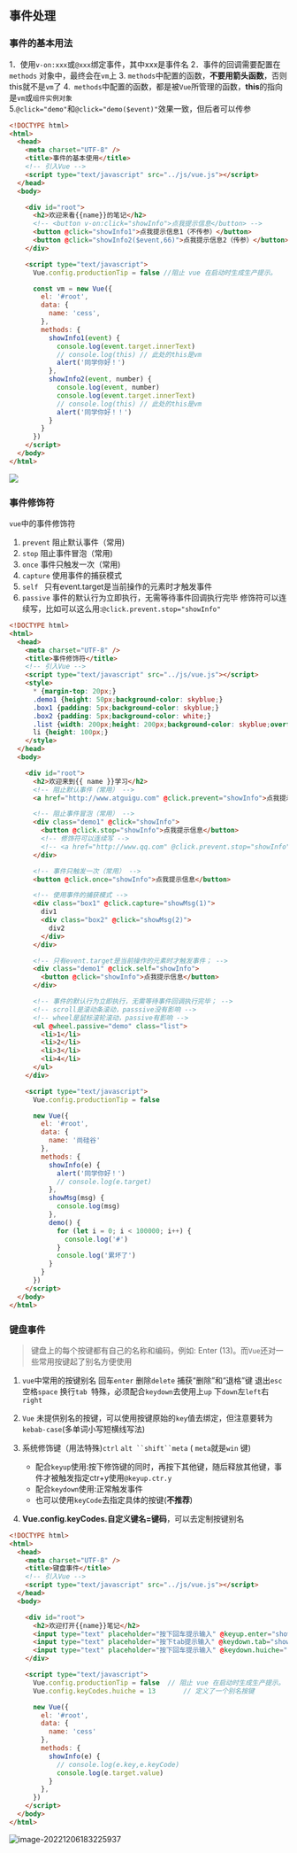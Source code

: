 ## 事件处理
### 事件的基本用法
  1．使用`v-on:xxx`或`@xxx`绑定事件，其中xxx是事件名
  2．事件的回调需要配置在`methods` 对象中，最终会在`vm`上
  3. `methods`中配置的函数，**不要用箭头函数**，否则this就不是`vm`了
    4.` methods`中配置的函数，都是被`Vue`所管理的函数，**this**的指向是`vm`或`组件实例对象`                   
    5.`@click="demo"`和`@click="demo($event)"`效果一致，但后者可以传参
```html
<!DOCTYPE html>
<html>
  <head>
    <meta charset="UTF-8" />
    <title>事件的基本使用</title>
    <!-- 引入Vue -->
    <script type="text/javascript" src="../js/vue.js"></script>
  </head>
  <body>

    <div id="root">
      <h2>欢迎来看{{name}}的笔记</h2>
      <!-- <button v-on:click="showInfo">点我提示信息</button> -->
      <button @click="showInfo1">点我提示信息1（不传参）</button>
      <button @click="showInfo2($event,66)">点我提示信息2（传参）</button>
    </div>

    <script type="text/javascript">
      Vue.config.productionTip = false //阻止 vue 在启动时生成生产提示。

      const vm = new Vue({
        el: '#root',
        data: {
          name: 'cess',
        },
        methods: {
          showInfo1(event) {
            console.log(event.target.innerText)
            // console.log(this) // 此处的this是vm
            alert('同学你好！')
          },
          showInfo2(event, number) {
            console.log(event, number)
            console.log(event.target.innerText)
            // console.log(this) // 此处的this是vm
            alert('同学你好！！')
          }
        }
      })
    </script>
  </body>
</html>
```
![](https://cdn.nlark.com/yuque/0/2022/png/1379492/1643111598004-c8ad1c7c-2fd6-403a-aeb6-e8020eea7ca5.png#crop=0&crop=0&crop=1&crop=1&from=url&id=f5Usk&margin=%5Bobject%20Object%5D&originHeight=129&originWidth=1051&originalType=binary&ratio=1&rotation=0&showTitle=false&status=done&style=none&title=)
### 事件修饰符
`vue`中的事件修饰符
1. `prevent`        阻止默认事件（常用)
2. `stop`              阻止事件冒泡（常用)
3. `once`             事件只触发一次（常用)
4. `capture`       使用事件的捕获模式
5. `self `              只有event.target是当前操作的元素时才触发事件
6. `passive`        事件的默认行为立即执行，无需等待事件回调执行完毕
修饰符可以连续写，比如可以这么用:`@click.prevent.stop="showInfo"`
```html
<!DOCTYPE html>
<html>
  <head>
    <meta charset="UTF-8" />
    <title>事件修饰符</title>
    <!-- 引入Vue -->
    <script type="text/javascript" src="../js/vue.js"></script>
    <style>
      * {margin-top: 20px;}
      .demo1 {height: 50px;background-color: skyblue;}
      .box1 {padding: 5px;background-color: skyblue;}
      .box2 {padding: 5px;background-color: white;}
      .list {width: 200px;height: 200px;background-color: skyblue;overflow: auto;}
      li {height: 100px;}
    </style>
  </head>
  <body>

    <div id="root">
      <h2>欢迎来到{{ name }}学习</h2>
      <!-- 阻止默认事件（常用） -->
      <a href="http://www.atguigu.com" @click.prevent="showInfo">点我提示信息</a>

      <!-- 阻止事件冒泡（常用） -->
      <div class="demo1" @click="showInfo">
        <button @click.stop="showInfo">点我提示信息</button>
        <!-- 修饰符可以连续写 -->
        <!-- <a href="http://www.qq.com" @click.prevent.stop="showInfo">点我提示</a> -->
      </div>

      <!-- 事件只触发一次（常用） -->
      <button @click.once="showInfo">点我提示信息</button>

      <!-- 使用事件的捕获模式 -->
      <div class="box1" @click.capture="showMsg(1)">
        div1
        <div class="box2" @click="showMsg(2)">
          div2
        </div>
      </div>

      <!-- 只有event.target是当前操作的元素时才触发事件； -->
      <div class="demo1" @click.self="showInfo">
        <button @click="showInfo">点我提示信息</button>
      </div>

      <!-- 事件的默认行为立即执行，无需等待事件回调执行完毕； -->
      <!-- scroll是滚动条滚动，passsive没有影响 -->
      <!-- wheel是鼠标滚轮滚动，passive有影响 -->
      <ul @wheel.passive="demo" class="list">
        <li>1</li>
        <li>2</li>
        <li>3</li>
        <li>4</li>
      </ul>
    </div>

    <script type="text/javascript">
      Vue.config.productionTip = false

      new Vue({
        el: '#root',
        data: {
          name: '尚硅谷'
        },
        methods: {
          showInfo(e) {
            alert('同学你好！')
            // console.log(e.target)
          },
          showMsg(msg) {
            console.log(msg)
          },
          demo() {
            for (let i = 0; i < 100000; i++) {
              console.log('#')
            }
            console.log('累坏了')
          }
        }
      })
    </script>
  </body>
</html>
```
### 键盘事件
>  键盘上的每个按键都有自己的名称和编码，例如: Enter (13)。而`Vue`还对一些常用按键起了别名方便使用

1. `vue`中常用的按键别名
         回车`enter`
         删除`delete` 捕获“删除”和“退格”键
         退出`esc`
         空格`space`
         换行`tab `特殊，必须配合`keydown`去使用上`up`
         下`down`左`left`右`right`

2. `Vue` 未提供别名的按键，可以使用按键原始的`key`值去绑定，但注意要转为`kebab-case`(多单词小写短横线写法)
3. 系统修饰键（用法特殊)`ctrl` `alt ``shift``meta` ( `meta`就是`win` 键)
    - 配合`keyup`使用:按下修饰键的同时，再按下其他键，随后释放其他键，事件才被触发指定ctr+y使用`@keyup.ctr.y`
    - 配合`keydown`使用:正常触发事件
    - 也可以使用`keyCode`去指定具体的按键(**不推荐**)
4. **Vue.config.keyCodes.自定义键名=键码**，可以去定制按键别名
```html
<!DOCTYPE html>
<html>
  <head>
    <meta charset="UTF-8" />
    <title>键盘事件</title>
    <!-- 引入Vue -->
    <script type="text/javascript" src="../js/vue.js"></script>
  </head>
  <body>

    <div id="root">
      <h2>欢迎打开{{name}}笔记</h2>
      <input type="text" placeholder="按下回车提示输入" @keyup.enter="showInfo"><br/>
      <input type="text" placeholder="按下tab提示输入" @keydown.tab="showInfo"><br/>
      <input type="text" placeholder="按下回车提示输入" @keydown.huiche="showInfo"><br/>
    </div>

    <script type="text/javascript">
      Vue.config.productionTip = false	// 阻止 vue 在启动时生成生产提示。
      Vue.config.keyCodes.huiche = 13		// 定义了一个别名按键

      new Vue({
        el: '#root',
        data: {
          name: 'cess'
        },
        methods: {
          showInfo(e) {
            // console.log(e.key,e.keyCode)
            console.log(e.target.value)
          }
        },
      })
    </script>
  </body>
</html>
```
![image-20221206183225937](https://october-x-image-host.oss-cn-hangzhou.aliyuncs.com/markdown-imgsimage-20221206183225937.png)
